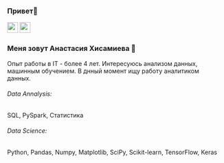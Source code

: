 ### Привет👋

<p><a href="https://www.linkedin.com/in/%D0%B0%D0%BD%D0%B0%D1%81%D1%82%D0%B0%D1%81%D0%B8%D1%8F-%D1%85%D0%B8%D1%81%D0%B0%D0%BC%D0%B8%D0%B5%D0%B2%D0%B0-ab8504251/"><img src="https://img.shields.io/badge/linkedin-%230077B5.svg?&style=for-the-badge&logo=linkedin&logoColor=white" height=25></a>  
  <a href="https://hh.ru/resume/9a026d15ff0b70609f0039ed1f50687a427674"><img src="https://img.shields.io/badge/-hh.ru-red" height=25></a> 
</p>

### Меня зовут Анастасия Хисамиева :woman:

Опыт работы в IT - более 4 лет. Интересуюсь анализом данных, машинным обучением. 
В днный момент ищу работу аналитиком данных.

###### Data Annalysis: 
SQL, PySpark, Статистика

###### Data Science: 
Python, Pandas, Numpy, Matplotlib, SciPy, Scikit-learn, TensorFlow, Keras
<!--
**anastasiya-samoylova/anastasiya-samoylova** is a ✨ _special_ ✨ repository because its `README.md` (this file) appears on your GitHub profile.

Here are some ideas to get you started:


- 🔭 I’m currently working on ...
- 🌱 I’m currently learning ...
- 👯 I’m looking to collaborate on ...
- 🤔 I’m looking for help with ...
- 💬 Ask me about ...
- 📫 How to reach me: ...
- 😄 Pronouns: ...
- ⚡ Fun fact: ...
-->
